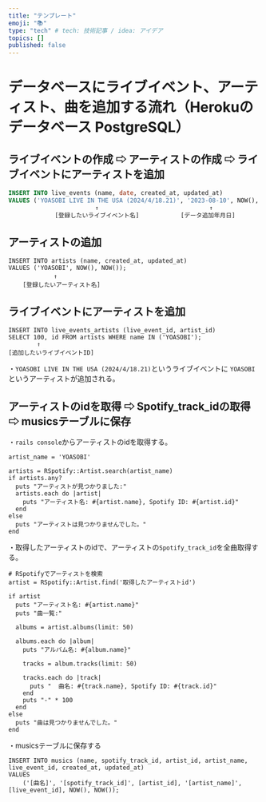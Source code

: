 ```yaml
---
title: "テンプレート"
emoji: "📚"
type: "tech" # tech: 技術記事 / idea: アイデア
topics: []
published: false
---
```












# データベースにライブイベント、アーティスト、曲を追加する流れ（Herokuのデータベース PostgreSQL）

## ライブイベントの作成 ⇨ アーティストの作成 ⇨ ライブイベントにアーティストを追加
```sql
INSERT INTO live_events (name, date, created_at, updated_at)
VALUES ('YOASOBI LIVE IN THE USA (2024/4/18.21)', '2023-08-10', NOW(), NOW());
        　　　　　　　   　↑ 　　　　　　　　　　　　          ↑
        　　　[登録したいライブイベント名]　　　　　　　[データ追加年月日]
```
## アーティストの追加
```
INSERT INTO artists (name, created_at, updated_at) 
VALUES ('YOASOBI', NOW(), NOW());
          　 ↑
    [登録したいアーティスト名]
```
## ライブイベントにアーティストを追加
```
INSERT INTO live_events_artists (live_event_id, artist_id)
SELECT 100, id FROM artists WHERE name IN ('YOASOBI');
        ↑
[追加したいライブイベントID]
```
・`YOASOBI LIVE IN THE USA (2024/4/18.21)`というライブイベントに `YOASOBI`というアーティストが追加される。

## アーティストのidを取得 ⇨ Spotify_track_idの取得 ⇨ musicsテーブルに保存
・`rails console`からアーティストのidを取得する。
```
artist_name = 'YOASOBI'

artists = RSpotify::Artist.search(artist_name)
if artists.any?
  puts "アーティストが見つかりました:"
  artists.each do |artist|
    puts "アーティスト名: #{artist.name}, Spotify ID: #{artist.id}"
  end
else
  puts "アーティストは見つかりませんでした。"
end
```
・取得したアーティストのidで、アーティストの`Spotify_track_id`を全曲取得する。
```
# RSpotifyでアーティストを検索
artist = RSpotify::Artist.find('取得したアーティストid')

if artist
  puts "アーティスト名: #{artist.name}"
  puts "曲一覧:"

  albums = artist.albums(limit: 50)

  albums.each do |album|
    puts "アルバム名: #{album.name}"
    
    tracks = album.tracks(limit: 50)

    tracks.each do |track|
      puts "  曲名: #{track.name}, Spotify ID: #{track.id}"
    end
    puts "-" * 100
  end
else
  puts "曲は見つかりませんでした。"
end
```

・musicsテーブルに保存する
```
INSERT INTO musics (name, spotify_track_id, artist_id, artist_name, live_event_id, created_at, updated_at)
VALUES 
    ('[曲名]', '[spotify_track_id]', [artist_id], '[artist_name]', [live_event_id], NOW(), NOW());
```





